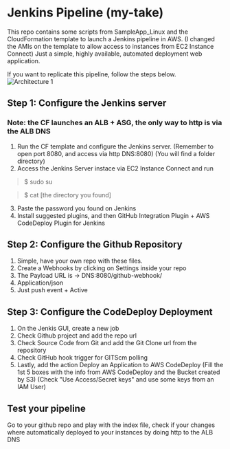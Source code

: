 # Jenkins Pipeline (my-take)
This repo contains some scripts from SampleApp_Linux and the CloudFormation template to launch a Jenkins pipeline in AWS.
(I changed the AMIs on the template to allow access to instances from EC2 Instance Connect)
Just a simple, highly available, automated deployment web application.

If you want to replicate this pipeline, follow the steps below.
![Architecture 1](https://user-images.githubusercontent.com/67908214/156058092-5e417cd4-ec8c-4fd7-8009-33be469d5cc1.png)

## Step 1: Configure the Jenkins server
### Note: the CF launches an ALB + ASG, the only way to http is via the ALB DNS
1. Run the CF template and configure the Jenkins server. 
(Remember to open port 8080, and access via http DNS:8080) (You will find a folder directory)
2. Access the Jenkins Server instace via EC2 Instance Connect and run
> $ sudo su

> $ cat [the directory you found]
3. Paste the password you found on Jenkins
4. Install suggested plugins, and then GitHub Integration Plugin + AWS CodeDeploy Plugin for Jenkins

## Step 2: Configure the Github Repository
1. Simple, have your own repo with these files.
2. Create a Webhooks by clicking on Settings inside your repo
3. The Payload URL is -> DNS:8080/github-webhook/
4. Application/json
5. Just push event + Active 

## Step 3: Configure the CodeDeploy Deployment
1. On the Jenkis GUI, create a new job
2. Check Github project and add the repo url
3. Check Source Code from Git and add the Git Clone url from the repository
4. Check GitHub hook trigger for GITScm polling
5. Lastly, add the action Deploy an Application to AWS CodeDeploy
(Fill the 1st 5 boxes with the info from AWS CodeDeploy and the Bucket created by S3)
(Check "Use Access/Secret keys" and use some keys from an IAM User)

## Test your pipeline
Go to your github repo and play with the index file, check if your changes where automatically deployed to your instances by doing http to the ALB DNS

